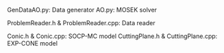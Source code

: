 GenDataAO.py: Data generator
AO.py: MOSEK solver

ProblemReader.h & ProblemReader.cpp: Data reader

Conic.h & Conic.cpp: SOCP-MC model
CuttingPlane.h & CuttingPlane.cpp: EXP-CONE model
